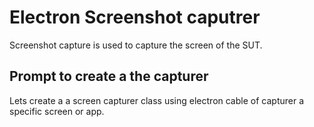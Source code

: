 # Electron Screenshot caputrer 
Screenshot capture is used to capture the screen of the SUT.

## Prompt to create a the capturer
Lets create a a screen capturer class using electron cable of capturer a specific screen or app.

